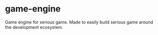 # game-engine
Game engine for serious game. Made to easily build serious game around the development ecosystem.
